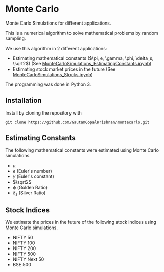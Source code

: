 # Monte Carlo
Monte Carlo Simulations for different applications.

This is a numerical algorithm to solve mathematical problems by random sampling.

We use this algorithm in 2 different applications:

- Estimating mathematical constants ($\pi, e, \gamma, \phi, \delta_s, \sqrt2$) (See [MonteCarloSimulations_EstimatingConstants.ipynb](MonteCarloSimulations_EstimatingConstants.ipynb))
- Estimating stock market prices in the future (See [MonteCarloSimulations_Stocks.ipynb](MonteCarloSimulations_Stocks.ipynb))

The programming was done in Python 3.

## Installation
Install by cloning the repository with

    git clone https://github.com/GautamGopalKrishnan/montecarlo.git

## Estimating Constants
The following mathematical constants were estimated using Monte Carlo simulations.

- $\pi$
- $e$ (Euler's number)
- $\gamma$ (Euler's constant)
- $\sqrt2$
- $\phi$ (Golden Ratio)
- $\delta_s$ (Silver Ratio)

## Stock Indices
We estimate the prices in the future of the following stock indices using Monte Carlo simulations.

- NIFTY 50
- NIFTY 100
- NIFTY 200
- NIFTY 500
- NIFTY Next 50
- BSE 500